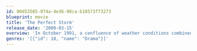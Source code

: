 ```yaml
---
id: 00d53585-974a-4e36-98ca-b18573f73273
blueprint: movie
title: 'The Perfect Storm'
release_date: '2000-03-15'
overview: 'In October 1991, a confluence of weather conditions combined to form a killer storm in the North Atlantic. Caught in the storm was the sword-fishing boat Andrea Gail. Magnificent foreshadowing and anticipation fill this true-life drama while minute details of the fishing boats, their gear and the weather are juxtaposed with the sea adventure.'
genres: '[{"id": 18, "name": "Drama"}]'
---
```

